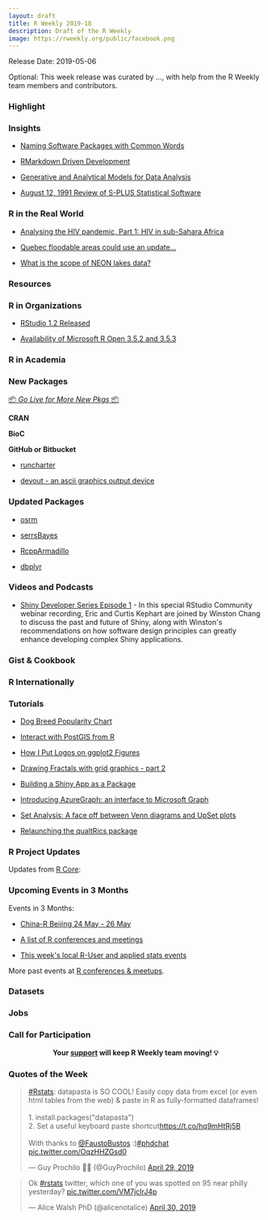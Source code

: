 ```yaml
---
layout: draft
title: R Weekly 2019-18
description: Draft of the R Weekly
image: https://rweekly.org/public/facebook.png
---
```


Release Date: 2019-05-06

Optional: This week release was curated by ..., with help from the R Weekly team members and contributors.

###  Highlight



### Insights

+ [Naming Software Packages with Common Words](https://yihui.name/en/2019/04/naming-common-words/)

+ [RMarkdown Driven Development](https://emilyriederer.netlify.com/post/rmarkdown-driven-development/)

+ [Generative and Analytical Models for Data Analysis](https://simplystatistics.org/2019/04/29/generative-and-analytical-models-for-data-analysis/)

+ [August 12, 1991 Review of S-PLUS Statistical Software](https://yihui.name/en/2019/05/review-of-s-plus/)

### R in the Real World

+ [Analysing the HIV pandemic, Part 1: HIV in sub-Sahara Africa](https://rviews.rstudio.com/2019/04/30/analysing-hiv-pandemic-part-1/)

+ [Quebec floodable areas could use an update...](https://www.simoncoulombe.com/2019/04/quebec-floodable/)

+ [What is the scope of NEON lakes data?](https://jsta.rbind.io/blog/what-is-the-scope-of-neon-lakes-data/)

###  Resources




###  R in Organizations

+ [RStudio 1.2 Released](https://blog.rstudio.com/2019/04/30/rstudio-1-2-release/)

+ [Availability of Microsoft R Open 3.5.2 and 3.5.3](https://blog.revolutionanalytics.com/2019/05/availability-of-microsoft-r-open-352-and-353.html)

###  R in Academia



###  New Packages

<p class="added-hostname"><a href="https://rweekly.org/live" target="_blank" class="externalLink">📦 <i>Go Live for More New Pkgs</i> 📦</a></p>

**CRAN**




**BioC**



**GitHub or Bitbucket**

+ [runcharter](https://www.johnmackintosh.com/2019-04-30-runcharter/)

+ [devout - an ascii graphics output device](https://coolbutuseless.github.io/2019/05/01/introducing-devout-an-ascii-graphics-output-device/)

### Updated Packages

+ [osrm](https://rgeomatic.hypotheses.org/1798)

+ [serrsBayes](https://mattstats.wordpress.com/2019/05/01/serrsbayes-0-4-0/)

+ [RcppArmadillo](http://dirk.eddelbuettel.com/blog/2019/04/29#rcpparmadillo_0.9.400.2.0)

+ [dbplyr](https://www.tidyverse.org/articles/2019/04/dbplyr-1-4-0/)

###  Videos and Podcasts

+ [Shiny Developer Series Episode 1](https://shinydevseries.com/ep1) - In this special RStudio Community webinar recording, Eric and Curtis Kephart are joined by Winston Chang to discuss the past and future of Shiny, along with Winston's recommendations on how software design principles can greatly enhance developing complex Shiny applications.

### Gist & Cookbook



### R Internationally




###  Tutorials

+ [Dog Breed Popularity Chart](https://luisdva.github.io/rstats/dog-popularity/)

+ [Interact with PostGIS from R](https://rtask.thinkr.fr/blog/interact-with-postgis-from-r-with-dbi-and-sf/)

+ [How I Put Logos on ggplot2 Figures](https://www.markhw.com/blog/logos)

+ [Drawing Fractals with grid graphics - part 2](https://coolbutuseless.github.io/2019/04/29/drawing-fractals-with-grid-graphics-part-2/)

+ [Building a Shiny App as a Package](https://rtask.thinkr.fr/blog/building-a-shiny-app-as-a-package/)

+ [Introducing AzureGraph: an interface to Microsoft Graph](https://blog.revolutionanalytics.com/2019/04/introducing-azuregraph-an-interface-to-microsoft-graph.html)

+ [Set Analysis: A face off between Venn diagrams and UpSet plots](https://www.littlemissdata.com/blog/set-analysis)

+ [Relaunching the qualtRics package](https://juliasilge.com/blog/qualtrics-relaunch/)


<!--<div class="post-more-begi
n></div><div class="post-more-end"></div>-->

###  R Project Updates

Updates from [R Core](http://developer.r-project.org/blosxom.cgi/R-devel/NEWS):


###  Upcoming Events in 3 Months

Events in 3 Months:

+ [China-R Beijing 24 May - 26 May](https://cosx.org/2019/03/12th-china-r-beijing-announcement/)

+ [A list of R conferences and meetings](https://jumpingrivers.github.io/meetingsR/events.html)

+ [This week's local R-User and applied stats events](https://community.rstudio.com/c/irl)

More past events at [R conferences & meetups](https://conf.rweekly.org).

### Datasets




### Jobs




###  Call for Participation


<p class="hide-support added-hostname support-rweekly" style="text-align: center;font-weight: bold;">Your <a class="non-visited externalLink" href="https://www.patreon.com/rweekly" onclick="pas(this)">support</a> will keep R Weekly team moving! 💡</p>

###  Quotes of the Week

<blockquote class="twitter-tweet" data-lang="en"><p lang="en" dir="ltr"><a href="https://twitter.com/hashtag/Rstats?src=hash&amp;ref_src=twsrc%5Etfw">#Rstats</a>: datapasta is SO COOL! Easily copy data from excel (or even html tables from the web) &amp; paste in R as fully-formatted dataframes!<br><br>1. install.packages(&quot;datapasta&quot;)<br>2. Set a useful keyboard paste shortcut<a href="https://t.co/hq9mHtRj5B">https://t.co/hq9mHtRj5B</a><br><br>With thanks to <a href="https://twitter.com/FaustoBustos?ref_src=twsrc%5Etfw">@FaustoBustos</a> :)<a href="https://twitter.com/hashtag/phdchat?src=hash&amp;ref_src=twsrc%5Etfw">#phdchat</a> <a href="https://t.co/OqzHHZGsd0">pic.twitter.com/OqzHHZGsd0</a></p>&mdash; Guy Prochilo 🏳️‍🌈 (@GuyProchilo) <a href="https://twitter.com/GuyProchilo/status/1122651785011789824?ref_src=twsrc%5Etfw">April 29, 2019</a></blockquote>

<blockquote class="twitter-tweet" data-lang="en"><p lang="en" dir="ltr">Ok <a href="https://twitter.com/hashtag/rstats?src=hash&amp;ref_src=twsrc%5Etfw">#rstats</a> twitter, which one of you was spotted on 95 near philly yesterday? <a href="https://t.co/VM7jcIrJ4p">pic.twitter.com/VM7jcIrJ4p</a></p>&mdash; Alice Walsh PhD (@alicenotalice) <a href="https://twitter.com/alicenotalice/status/1123205439586480129?ref_src=twsrc%5Etfw">April 30, 2019</a></blockquote>

